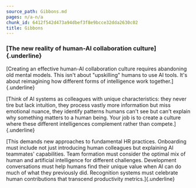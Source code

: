 ```yaml
---
source_path: Gibbons.md
pages: n/a-n/a
chunk_id: 6412f542d473a94dbef3f8e9bcce32dda2630c02
title: Gibbons
---
```

### **[The new reality of human-AI collaboration culture]{.underline}**

[Creating an effective human-AI collaboration culture requires
abandoning old mental models. This isn\'t about \"upskilling\" humans to
use AI tools. It\'s about reimagining how different forms of
intelligence work together.]{.underline}

[Think of AI systems as colleagues with unique characteristics: they
never tire but lack intuition, they process vastly more information but
miss emotional nuance, they identify patterns humans can\'t see but
can\'t explain why something matters to a human being. Your job is to
create a culture where these different intelligences complement rather
than compete.]{.underline}

[This demands new approaches to fundamental HR practices. Onboarding
must include not just introducing human colleagues but explaining AI
teammates\' capabilities. Team formation must consider the optimal mix
of human and artificial intelligence for different challenges.
Development conversations must help humans find their unique value when
AI can do much of what they previously did. Recognition systems must
celebrate human contributions that transcend productivity
metrics.]{.underline}
